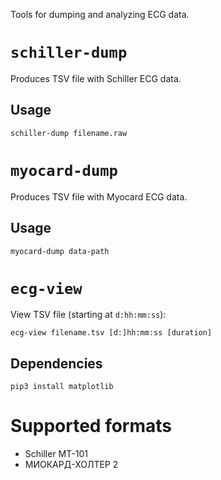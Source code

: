 Tools for dumping and analyzing ECG data.

# `schiller-dump`

Produces TSV file with Schiller ECG data.

## Usage

```
schiller-dump filename.raw
```

# `myocard-dump`

Produces TSV file with Myocard ECG data.

## Usage

```
myocard-dump data-path
```

# `ecg-view`

View TSV file (starting at `d:hh:mm:ss`):

```
ecg-view filename.tsv [d:]hh:mm:ss [duration]
```

## Dependencies

```
pip3 install matplotlib
```

# Supported formats

- Schiller MT-101
- МИОКАРД-ХОЛТЕР 2
